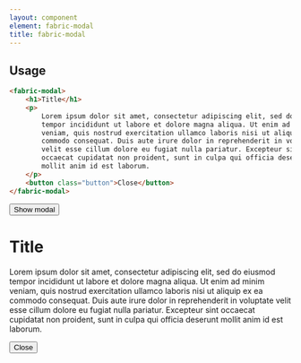 ```yaml
---
layout: component
element: fabric-modal
title: fabric-modal
---
```


## Usage

```html
<fabric-modal>
    <h1>Title</h1>
    <p>
        Lorem ipsum dolor sit amet, consectetur adipiscing elit, sed do eiusmod
        tempor incididunt ut labore et dolore magna aliqua. Ut enim ad minim
        veniam, quis nostrud exercitation ullamco laboris nisi ut aliquip ex ea
        commodo consequat. Duis aute irure dolor in reprehenderit in voluptate
        velit esse cillum dolore eu fugiat nulla pariatur. Excepteur sint
        occaecat cupidatat non proident, sunt in culpa qui officia deserunt
        mollit anim id est laborum.
    </p>
    <button class="button">Close</button>
</fabric-modal>
```

<div x-data="{hidden: true}">
  <button class="button" @click="hidden = false">Show modal</button>

  <fabric-modal x-bind:hidden="hidden">
    <h1>Title</h1>
    <p>
      Lorem ipsum dolor sit amet, consectetur adipiscing elit, sed do eiusmod
        tempor incididunt ut labore et dolore magna aliqua. Ut enim ad minim
        veniam, quis nostrud exercitation ullamco laboris nisi ut aliquip ex ea
        commodo consequat. Duis aute irure dolor in reprehenderit in voluptate
        velit esse cillum dolore eu fugiat nulla pariatur. Excepteur sint
        occaecat cupidatat non proident, sunt in culpa qui officia deserunt
        mollit anim id est laborum.</p>
    <button class="button" @click="hidden = true">Close</button>
  </fabric-modal>
</div>
